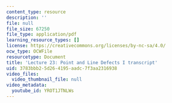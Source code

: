 ```yaml
---
content_type: resource
description: ''
file: null
file_size: 67250
file_type: application/pdf
learning_resource_types: []
license: https://creativecommons.org/licenses/by-nc-sa/4.0/
ocw_type: OCWFile
resourcetype: Document
title: 'Lecture 23: Point and Line Defects I transcript'
uid: 3783bbb2-5d26-4195-aadc-7f3aa2316938
video_files:
  video_thumbnail_file: null
video_metadata:
  youtube_id: YROT1JTNLWs
---
```

